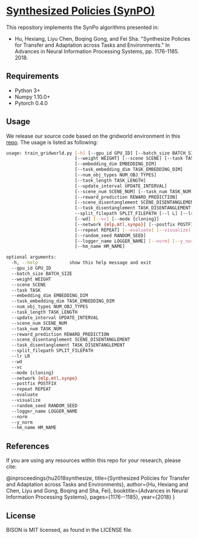 # [**Syn**thesized **Po**licies (SynPO)](https://sites.google.com/view/neurips2018-synpo/home)

This repository implements the SynPo algorithms presented in:

- Hu, Hexiang, Liyu Chen, Boqing Gong, and Fei Sha. "Synthesize Policies for Transfer and Adaptation across Tasks and Environments." In Advances in Neural Information Processing Systems, pp. 1176-1185. 2018.

## Requirements

- Python 3+
- Numpy 1.10.0+
- Pytorch 0.4.0

## Usage

We release our source code based on the gridworld environment in this [repo](https://github.com/Sha-Lab/gridworld). The usage is listed as following:

```bash
usage: train_gridworld.py [-h] [--gpu_id GPU_ID] [--batch_size BATCH_SIZE]
                          [--weight WEIGHT] [--scene SCENE] [--task TASK]
                          [--embedding_dim EMBEDDING_DIM]
                          [--task_embedding_dim TASK_EMBEDDING_DIM]
                          [--num_obj_types NUM_OBJ_TYPES]
                          [--task_length TASK_LENGTH]
                          [--update_interval UPDATE_INTERVAL]
                          [--scene_num SCENE_NUM] [--task_num TASK_NUM]
                          [--reward_prediction REWARD_PREDICTION]
                          [--scene_disentanglement SCENE_DISENTANGLEMENT]
                          [--task_disentanglement TASK_DISENTANGLEMENT]
                          --split_filepath SPLIT_FILEPATH [--l L] [--lr LR]
                          [--wd] [--vc] [--mode {cloning}]
                          [--network {mlp,mtl,synpo}] [--postfix POSTFIX]
                          [--repeat REPEAT] [--evaluate] [--visualize]
                          [--random_seed RANDOM_SEED]
                          [--logger_name LOGGER_NAME] [--norm] [--y_norm]
                          [--hm_name HM_NAME]

optional arguments:
  -h, --help            show this help message and exit
  --gpu_id GPU_ID
  --batch_size BATCH_SIZE
  --weight WEIGHT
  --scene SCENE
  --task TASK
  --embedding_dim EMBEDDING_DIM
  --task_embedding_dim TASK_EMBEDDING_DIM
  --num_obj_types NUM_OBJ_TYPES
  --task_length TASK_LENGTH
  --update_interval UPDATE_INTERVAL
  --scene_num SCENE_NUM
  --task_num TASK_NUM
  --reward_prediction REWARD_PREDICTION
  --scene_disentanglement SCENE_DISENTANGLEMENT
  --task_disentanglement TASK_DISENTANGLEMENT
  --split_filepath SPLIT_FILEPATH
  --lr LR
  --wd
  --vc
  --mode {cloning}
  --network {mlp,mtl,synpo}
  --postfix POSTFIX
  --repeat REPEAT
  --evaluate
  --visualize
  --random_seed RANDOM_SEED
  --logger_name LOGGER_NAME
  --norm
  --y_norm
  --hm_name HM_NAME
```

## References

If you are using any resources within this repo for your research, please cite:

@inproceedings{hu2018synthesize,
  title={Synthesized Policies for Transfer and Adaptation across Tasks and Environments},
  author={Hu, Hexiang and Chen, Liyu and Gong, Boqing and Sha, Fei},
  booktitle={Advances in Neural Information Processing Systems},
  pages={1176--1185},
  year={2018}
}

## License
BISON is MIT licensed, as found in the LICENSE file.


